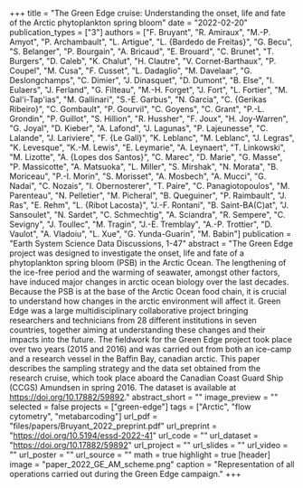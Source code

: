 +++
title = "The Green Edge cruise: Understanding the onset, life and fate of the Arctic phytoplankton spring bloom"
date = "2022-02-20"
publication_types = ["3"]
authors = ["F. Bruyant", "R. Amiraux", "M.-P. Amyot", "P. Archambault", "L. Artigue", "L. {Bardedo de Freitas}", "G. Becu", "S. Belanger", "P. Bourgain", "A. Bricaud", "E. Brouard", "C. Brunet", "T. Burgers", "D. Caleb", "K. Chalut", "H. Clautre", "V. Cornet-Barthaux", "P. Coupel", "M. Cusa", "F. Cusset", "L. Dadaglio", "M. Davelaar", "G. Deslongchamps", "C. Dimier", "J. Dinasquet", "D. Dumont", "B. Else", "I. Eulaers", "J. Ferland", "G. Filteau", "M.-H. Forget", "J. Fort", "L. Fortier", "M. Gal\'i-Tap\'ias", "M. Gallinari", "S.-E. Garbus", "N. Garcia", "C. {Gerikas Ribeiro}", "C. Gombault", "P. Gourvil", "C. Goyens", "C. Grant", "P.-L. Grondin", "P. Guillot", "S. Hillion", "R. Hussher", "F. Joux", "H. Joy-Warren", "G. Joyal", "D. Kieber", "A. Lafond", "J. Lagunas", "P. Lajeunesse", "C. Lalande", "J. Lariviere", "F. {Le Gall}", "K. Leblanc", "M. Leblanc", "J. Legras", "K. Levesque", "K.-M. Lewis", "E. Leymarie", "A. Leynaert", "T. Linkowski", "M. Lizotte", "A. {Lopes dos Santos}", "C. Marec", "D. Marie", "G. Masse", "P. Massicotte", "A. Matsuoka", "L. Miller", "S. Mirshak", "N. Morata", "B. Moriceau", "P.-I. Morin", "S. Morisset", "A. Mosbech", "A. Mucci", "G. Nadai", "C. Nozais", "I. Obernosterer", "T. Paire", "C. Panagiotopoulos", "M. Parenteau", "N. Pelletier", "M. Picheral", "B. Queguiner", "P. Raimbault", "J. Ras", "E. Rehm", "L. {Ribot Lacosta}", "J.-F. Rontani", "B. Saint-BA(C)at", "J. Sansoulet", "N. Sardet", "C. Schmechtig", "A. Sciandra", "R. Sempere", "C. Sevigny", "J. Toullec", "M. Tragin", "J.-E. Tremblay", "A.-P. Trottier", "D. Vaulot", "A. Vladoiu", "L. Xue", "G. Yunda-Guarin", "M. Babin"]
publication = "Earth System Science Data Discussions, 1-47"
abstract = "The Green Edge project was designed to investigate the onset, life and fate of a phytoplankton spring bloom (PSB) in the Arctic Ocean. The lengthening of the ice-free period and the warming of seawater, amongst other factors, have induced major changes in arctic ocean biology over the last decades. Because the PSB is at the base of the Arctic Ocean food chain, it is crucial to understand how changes in the arctic environment will affect it. Green Edge was a large multidisciplinary collaborative project bringing researchers and technicians from 28 different institutions in seven countries, together aiming at understanding these changes and their impacts into the future. The fieldwork for the Green Edge project took place over two years (2015 and 2016) and was carried out from both an ice-camp and a research vessel in the Baffin Bay, canadian arctic. This paper describes the sampling strategy and the data set obtained from the research cruise, which took place aboard the Canadian Coast Guard Ship (CCGS) Amundsen in spring 2016. The dataset is available at https://doi.org/10.17882/59892."
abstract_short = ""
image_preview = ""
selected = false
projects = ["green-edge"]
tags = ["Arctic", "flow cytometry", "metabarcoding"]
url_pdf = "files/papers/Bruyant_2022_preprint.pdf"
url_preprint = "https://doi.org/10.5194/essd-2022-41"
url_code = ""
url_dataset = "https://doi.org/10.17882/59892"
url_project = ""
url_slides = ""
url_video = ""
url_poster = ""
url_source = ""
math = true
highlight = true
[header]
image = "paper_2022_GE_AM_scheme.png"
caption = "Representation of all operations carried out during the Green Edge campaign."
+++
